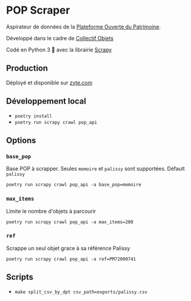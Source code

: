 # POP Scraper

Aspirateur de données de la [Plateforme Ouverte du Patrimoine](https://www.pop.culture.gouv.fr).

Développé dans le cadre de [Collectif Objets](https://collectif-objets.beta.gouv.fr/)

Codé en Python 3 🐍 avec la librairie [Scrapy](https://docs.scrapy.org/)

## Production

Déployé et disponible sur [zyte.com](https://app.zyte.com/)

## Développement local

- `poetry install`
- `poetry run scrapy crawl pop_api`

## Options

### `base_pop`

Base POP à scrapper. Seules `memoire` et `palissy` sont supportées. Défault `palissy`

`poetry run scrapy crawl pop_api -a base_pop=memoire`

### `max_items`

Limite le nombre d'objets à parcourir

`poetry run scrapy crawl pop_api -a max_items=200`

### `ref`

Scrappe un seul objet grace à sa référence Palissy

`poetry run scrapy crawl pop_api -a ref=PM72000741`

## Scripts

- `make split_csv_by_dpt csv_path=exports/palissy.csv`
